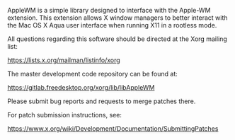 AppleWM is a simple library designed to interface with the Apple-WM extension.
This extension allows X window managers to better interact with
the Mac OS X Aqua user interface when running X11 in a rootless mode.

All questions regarding this software should be directed at the
Xorg mailing list:

  https://lists.x.org/mailman/listinfo/xorg

The master development code repository can be found at:

  https://gitlab.freedesktop.org/xorg/lib/libAppleWM

Please submit bug reports and requests to merge patches there.

For patch submission instructions, see:

  https://www.x.org/wiki/Development/Documentation/SubmittingPatches

